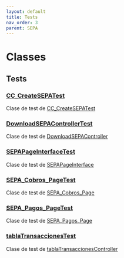 ```yaml
---
layout: default
title: Tests
nav_order: 3
parent: SEPA
---
```


# Classes

## Tests

### [CC_CreateSEPATest](CC_CreateSEPATest.md)

Clase de test de [CC_CreateSEPATest](CC_CreateSEPATest.md)

### [DownloadSEPAControllerTest](DownloadSEPAControllerTest.md)

Clase de test de [DownloadSEPAController](/Misc/DownloadSEPAController.md)

### [SEPAPageInterfaceTest](SEPAPageInterfaceTest.md)

Clase de test de [SEPAPageInterface](/Misc/SEPAPageInterface.md)

### [SEPA_Cobros_PageTest](SEPA_Cobros_PageTest.md)

Clase de test de [SEPA_Cobros_Page](/Misc/SEPA_Cobros_Page.md)

### [SEPA_Pagos_PageTest](SEPA_Pagos_PageTest.md)

Clase de test de [SEPA_Pagos_Page](/Misc/SEPA_Pagos_Page.md)

### [tablaTransaccionesTest](tablaTransaccionesTest.md)

Clase de test de [tablaTransaccionesController](/Misc/tablaTransaccionesController.md)
